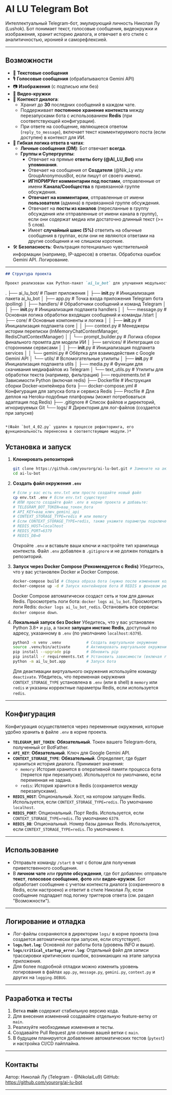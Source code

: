 # AI LU Telegram Bot

Интеллектуальный Telegram-бот, эмулирующий личность Николая Лу (Lushok).
Бот понимает текст, голосовые сообщения, видеокружки и изображения, хранит историю диалога, и отвечает в его стиле с аналитичностью, иронией и саморефлексией.

---

## Возможности

-   📱 **Текстовые сообщения**
-   🎙️ **Голосовые сообщения** (обрабатываются Gemini API)
-   📷 **Изображения** (с подписью или без)
-   🎥 **Видео-кружки**
-   🔄 **Контекст диалога**:
    *   Хранит до **30** последних сообщений в каждом чате.
    *   Поддерживает **постоянное хранение контекста** между перезапусками бота с использованием **Redis** (при соответствующей конфигурации).
    *   При ответе на сообщение, являющееся ответом (`reply_to_message`), включает текст комментируемого поста (если доступен) в контекст для ИИ.
-   🔀 **Гибкая логика ответа в чатах**:
    *   **Личные сообщения (DM)**: Бот отвечает **всегда**.
    *   **Группы и Супергруппы**:
        *   Отвечает на прямые **ответы боту (@AI_LU_Bot)** или **упоминания**.
        *   Отвечает на сообщения от **Создателя** (@Nik_Ly или GroupAnonymousBot, если пишут от своего имени).
        *   **ИГНОРИРУет комментарии под постами**, отправленные от имени **Канала/Сообщества** в привязанной группе обсуждения.
        *   **Отвечает на комментарии**, отправленные от имени **пользователя** (админа) в привязанной группе обсуждения.
        *   Отвечает на **посты из каналов** (пересланные в группу обсуждения или отправленные от имени канала в группу), если они содержат медиа или достаточно длинный текст (>= 5 слов).
        *   Имеет **случайный шанс (5%)** ответить на обычные сообщения в группах, если они не являются ответами на другие сообщения и не слишком короткие.
-   🛠 **Безопасность**: Фильтрация потенциально чувствительной информации (например, IP-адресов) в ответах. Обработка ошибок Gemini API. Логирование.

---



```markdown
## Структура проекта

Проект реализован как Python-пакет `ai_lu_bot` для улучшения модульности и поддерживаемости.

```
.
├── ai_lu_bot/                 # Пакет приложения
│   ├── __init__.py            # Инициализация пакета ai_lu_bot
│   ├── app.py                 # Точка входа приложения Telegram бота (polling)
│   ├── handlers/              # Обработчики сообщений и команд Telegram
│   │   ├── __init__.py        # Инициализация подпакета handlers
│   │   └── message.py         # Основная логика обработки входящих сообщений и команды /start
│   ├── core/                  # Основные компоненты и логика
│   │   ├── __init__.py        # Инициализация подпакета core
│   │   ├── context.py         # Менеджеры истории переписки (InMemoryChatContextManager, RedisChatContextManager)
│   │   └── prompt_builder.py  # Логика сборки финального промпта для модели ИИ
│   ├── services/              # Интеграция со сторонними сервисами
│   │   ├── __init__.py        # Инициализация подпакета services
│   │   └── gemini.py          # Обёртка для взаимодействия с Google Gemini API
│   └── utils/                 # Вспомогательные утилиты
│       ├── __init__.py        # Инициализация подпакета utils
│       ├── media.py           # Функции для скачивания медиафайлов из Telegram
│       └── text_utils.py      # Утилиты для обработки текста (например, фильтрация)
├── requirements.txt           # Зависимости Python (включая redis)
├── Dockerfile                 # Инструкция сборки Docker-контейнера бота
├── docker-compose.yml         # Конфигурация для запуска бота и сервиса Redis
├── Procfile                   # Для деплоя на Heroku-подобные платформы (может потребоваться адаптация под Redis)
├── .gitignore                 # Список файлов и директорий, игнорируемых Git
└── logs/                      # Директория для лог-файлов (создается при запуске)
```

*(Файл `bot_4_02.py` удален в процессе рефакторинга, его функциональность перенесена в соответствующие модули.)*
```


## Установка и запуск

1.  **Клонировать репозиторий**
    ```bash
    git clone https://github.com/yourorg/ai-lu-bot.git # Замените на актуальный URL репозитория
    cd ai-lu-bot
    ```

2.  **Создать файл окружения `.env`**
    ```bash
    # Если у вас есть env.txt или просто создайте новый файл
    cp env.txt .env # Если env.txt существует
    # ИЛИ просто создайте файл .env в корне проекта и добавьте:
    # TELEGRAM_BOT_TOKEN=ваш_токен_бота
    # API_KEY=ваш_ключ_gemini_api
    # CONTEXT_STORAGE_TYPE=redis # или memory
    # Если CONTEXT_STORAGE_TYPE=redis, также укажите параметры подключения (если они отличаются от стандартных)
    # REDIS_HOST=localhost
    # REDIS_PORT=6379
    # REDIS_DB=0
    ```
    Откройте `.env` и вставьте ваши ключи и настройте тип хранилища контекста. Файл `.env` добавлен в `.gitignore` и не должен попадать в репозиторий.

3.  **Запуск через Docker Compose (Рекомендуется с Redis)**
    Убедитесь, что у вас установлен Docker и Docker Compose.
    ```bash
    docker-compose build # Сборка образа бота (нужно после изменения кода или requirements.txt)
    docker-compose up -d # Запуск контейнеров бота И REDIS в фоновом режиме
    ```
    Docker Compose автоматически создаст сеть и том для данных Redis.
    Просмотреть логи бота: `docker logs ai_lu_bot`. Просмотреть логи Redis: `docker logs ai_lu_bot_redis`. Остановить все сервисы: `docker compose down`.

4.  **Локальный запуск без Docker**
    Убедитесь, что у вас установлен Python 3.8+ и `pip`, а также **запущен инстанс Redis**, доступный по адресу, указанному в `.env` (по умолчанию `localhost:6379`).
    ```bash
    python3 -m venv .venv           # Создать виртуальное окружение
    source .venv/bin/activate       # Активировать виртуальное окружение
    pip install --upgrade pip       # Обновить pip
    pip install -r requirements.txt # Установить зависимости (включая redis)
    python -m ai_lu_bot.app         # Запуск бота
    ```
    Для деактивации виртуального окружения используйте команду `deactivate`. Убедитесь, что переменная окружения `CONTEXT_STORAGE_TYPE` установлена в `.env` (или в shell) в `memory` или `redis` и указаны корректные параметры Redis, если используется `redis`.

---

## Конфигурация

Конфигурация осуществляется через переменные окружения, которые удобно хранить в файле `.env` в корне проекта.

-   **`TELEGRAM_BOT_TOKEN`**: **Обязательный**. Токен вашего Telegram-бота, полученный от BotFather.
-   **`API_KEY`**: **Обязательный**. Ключ для Google Gemini API.
-   **`CONTEXT_STORAGE_TYPE`**: **Обязательный**. Определяет, где будет храниться история диалога. Принимает значения:
    *   `memory`: История хранится в оперативной памяти процесса бота (теряется при перезапуске). Используется по умолчанию, если переменная не задана.
    *   `redis`: История хранится в Redis (сохраняется между перезапусками).
-   **`REDIS_HOST`**: Опциональный. Хост, на котором запущен Redis. Используется, если `CONTEXT_STORAGE_TYPE=redis`. По умолчанию `localhost`.
-   **`REDIS_PORT`**: Опциональный. Порт Redis. Используется, если `CONTEXT_STORAGE_TYPE=redis`. По умолчанию `6379`.
-   **`REDIS_DB`**: Опциональный. Номер базы данных Redis. Используется, если `CONTEXT_STORAGE_TYPE=redis`. По умолчанию `0`.

---

## Использование

-   Отправьте команду `/start` в чат с ботом для получения приветственного сообщения.
-   В **личном чате** или **группе обсуждения**, где бот добавлен: отправьте **текст**, **голосовое сообщение**, **фото** или **видео-кружок**. Бот обработает сообщение с учетом контекста диалога (сохраненного в Redis, если настроено) и ответит в стиле Николая Лу, если сообщение подпадает под логику триггеров ответа (см. раздел "Возможности").

---

## Логирование и отладка

-   Лог-файлы сохраняются в директории `logs/` в корне проекта (она создается автоматически при запуске, если отсутствует).
-   **`logs/bot.log`**: Основной лог работы бота (уровень INFO и выше).
-   **`logs/critical_startup_error.log`**: Отдельный файл для записи трассировки критических ошибок, возникающих на этапе запуска приложения.
-   Для более подробной отладки можно изменить уровень логирования в файлах `app.py`, `message.py`, `gemini.py`, `context.py` и других на `logging.DEBUG`.

---

## Разработка и тесты

1.  Ветка **main** содержит стабильную версию кода.
2.  Для внесения изменений создавайте отдельную feature-ветку от `main`.
3.  Реализуйте необходимые изменения и тесты.
4.  Создавайте Pull Request для слияния вашей ветки с `main`.
5.  В будущем планируется добавление автоматических тестов (`pytest`) и настройка CI/CD пайплайна.

---


## Контакты

Автор: Николай Лу (Telegram - @NikolaiLu9) 
GitHub: https://github.com/yourorg/ai-lu-bot

---
